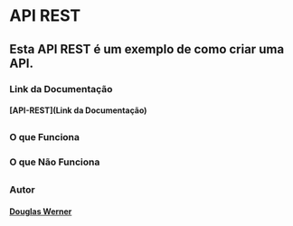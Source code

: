 # API REST

## Esta API REST é um exemplo de como criar uma API.

### Link da Documentação

#### [API-REST](Link da Documentação)

##

### O que Funciona 

##### 

### O que Não Funciona

##### 

##

### Autor 
#### [Douglas Werner](https://github.com/DouglasWerner)
